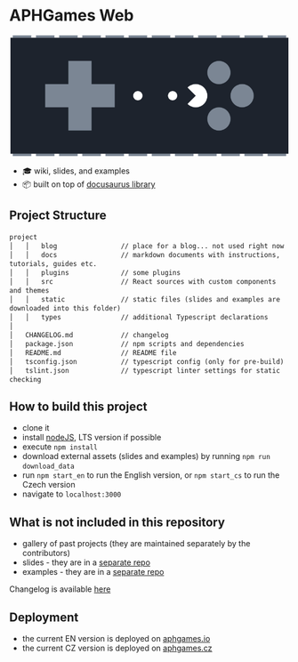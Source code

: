 # APHGames Web

<p align="center">
    <img alt="APHGames" src="./logo.png" width="500">
</p>

- 🎓 wiki, slides, and examples
- 📦 built on top of [docusaurus library](https://docusaurus.io/)


## Project Structure

```
project
│   │   blog                // place for a blog... not used right now
│   │   docs                // markdown documents with instructions, tutorials, guides etc.
│   │   plugins             // some plugins
│   │   src                 // React sources with custom components and themes
│   │   static              // static files (slides and examples are downloaded into this folder) 
│   │   types               // additional Typescript declarations
│
│   CHANGELOG.md            // changelog
│   package.json            // npm scripts and dependencies
│   README.md               // README file
│   tsconfig.json           // typescript config (only for pre-build)
│   tslint.json             // typescript linter settings for static checking
```

## How to build this project
- clone it
- install [nodeJS](https://nodejs.org/en/download/), LTS version if possible 
- execute `npm install`
- download external assets (slides and examples) by running `npm run download_data`
- run `npm start_en` to run the English version, or `npm start_cs` to run the Czech version
- navigate to `localhost:3000`

## What is not included in this repository
- gallery of past projects (they are maintained separately by the contributors)
- slides - they are in a [separate repo](https://github.com/APHGames/slides)
- examples - they are in a [separate repo](https://github.com/APHGames/examples)


Changelog is available [here](./CHANGELOG.md)

## Deployment

- the current EN version is deployed on [aphgames.io](https://aphgames.io)
- the current CZ version is deployed on [aphgames.cz](https://aphgames.cz)